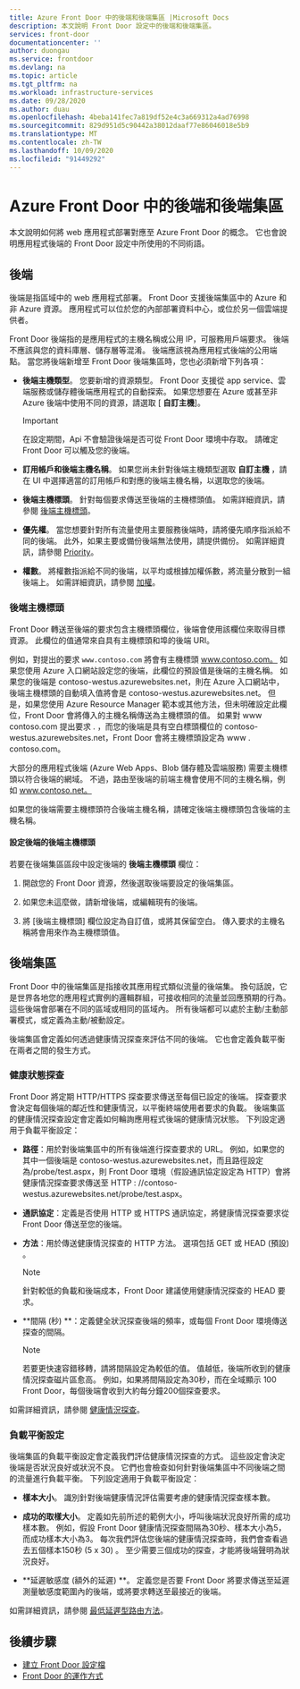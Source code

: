 ```yaml
---
title: Azure Front Door 中的後端和後端集區 |Microsoft Docs
description: 本文說明 Front Door 設定中的後端和後端集區。
services: front-door
documentationcenter: ''
author: duongau
ms.service: frontdoor
ms.devlang: na
ms.topic: article
ms.tgt_pltfrm: na
ms.workload: infrastructure-services
ms.date: 09/28/2020
ms.author: duau
ms.openlocfilehash: 4beba141fec7a819df52e4c3a669312a4ad76998
ms.sourcegitcommit: 829d951d5c90442a38012daaf77e86046018e5b9
ms.translationtype: MT
ms.contentlocale: zh-TW
ms.lasthandoff: 10/09/2020
ms.locfileid: "91449292"
---
```

# <a name="backends-and-backend-pools-in-azure-front-door"></a>Azure Front Door 中的後端和後端集區
本文說明如何將 web 應用程式部署對應至 Azure Front Door 的概念。 它也會說明應用程式後端的 Front Door 設定中所使用的不同術語。

## <a name="backends"></a>後端
後端是指區域中的 web 應用程式部署。 Front Door 支援後端集區中的 Azure 和非 Azure 資源。 應用程式可以位於您的內部部署資料中心，或位於另一個雲端提供者。

Front Door 後端指的是應用程式的主機名稱或公用 IP，可服務用戶端要求。 後端不應該與您的資料庫層、儲存層等混淆。 後端應該視為應用程式後端的公用端點。 當您將後端新增至 Front Door 後端集區時，您也必須新增下列各項：

- **後端主機類型**。 您要新增的資源類型。 Front Door 支援從 app service、雲端服務或儲存體後端應用程式的自動探索。 如果您想要在 Azure 或甚至非 Azure 後端中使用不同的資源，請選取 [ **自訂主機**]。

    >[!IMPORTANT]
    >在設定期間，Api 不會驗證後端是否可從 Front Door 環境中存取。 請確定 Front Door 可以觸及您的後端。

- **訂用帳戶和後端主機名稱**。 如果您尚未針對後端主機類型選取 **自訂主機** ，請在 UI 中選擇適當的訂用帳戶和對應的後端主機名稱，以選取您的後端。

- **後端主機標頭**。 針對每個要求傳送至後端的主機標頭值。 如需詳細資訊，請參閱 [後端主機標頭](#hostheader)。

- **優先權**。 當您想要針對所有流量使用主要服務後端時，請將優先順序指派給不同的後端。 此外，如果主要或備份後端無法使用，請提供備份。 如需詳細資訊，請參閱 [Priority](front-door-routing-methods.md#priority)。

- **權數**。 將權數指派給不同的後端，以平均或根據加權係數，將流量分散到一組後端上。 如需詳細資訊，請參閱 [加權](front-door-routing-methods.md#weighted)。

### <a name="backend-host-header"></a><a name = "hostheader"></a>後端主機標頭

Front Door 轉送至後端的要求包含主機標頭欄位，後端會使用該欄位來取得目標資源。 此欄位的值通常來自具有主機標頭和埠的後端 URI。

例如，對提出的要求 `www.contoso.com` 將會有主機標頭 www.contoso.com。 如果您使用 Azure 入口網站設定您的後端，此欄位的預設值是後端的主機名稱。 如果您的後端是 contoso-westus.azurewebsites.net，則在 Azure 入口網站中，後端主機標頭的自動填入值將會是 contoso-westus.azurewebsites.net。 但是，如果您使用 Azure Resource Manager 範本或其他方法，但未明確設定此欄位，Front Door 會將傳入的主機名稱傳送為主機標頭的值。 如果對 www contoso.com 提出要求 \. ，而您的後端是具有空白標頭欄位的 contoso-westus.azurewebsites.net，Front Door 會將主機標頭設定為 www \. contoso.com。

大部分的應用程式後端 (Azure Web Apps、Blob 儲存體及雲端服務) 需要主機標頭以符合後端的網域。 不過，路由至後端的前端主機會使用不同的主機名稱，例如 www.contoso.net。

如果您的後端需要主機標頭符合後端主機名稱，請確定後端主機標頭包含後端的主機名稱。

#### <a name="configuring-the-backend-host-header-for-the-backend"></a>設定後端的後端主機標頭

若要在後端集區區段中設定後端的 **後端主機標頭** 欄位：

1. 開啟您的 Front Door 資源，然後選取後端要設定的後端集區。

2. 如果您未這麼做，請新增後端，或編輯現有的後端。

3. 將 [後端主機標頭] 欄位設定為自訂值，或將其保留空白。 傳入要求的主機名稱將會用來作為主機標頭值。

## <a name="backend-pools"></a>後端集區
Front Door 中的後端集區是指接收其應用程式類似流量的後端集。 換句話說，它是世界各地您的應用程式實例的邏輯群組，可接收相同的流量並回應預期的行為。 這些後端會部署在不同的區域或相同的區域內。 所有後端都可以處於主動/主動部署模式，或定義為主動/被動設定。

後端集區會定義如何透過健康情況探查來評估不同的後端。 它也會定義負載平衡在兩者之間的發生方式。

### <a name="health-probes"></a>健康狀態探查
Front Door 將定期 HTTP/HTTPS 探查要求傳送至每個已設定的後端。 探查要求會決定每個後端的鄰近性和健康情況，以平衡終端使用者要求的負載。 後端集區的健康情況探查設定會定義如何輪詢應用程式後端的健康情況狀態。 下列設定適用于負載平衡設定：

- **路徑**：用於對後端集區中的所有後端進行探查要求的 URL。 例如，如果您的其中一個後端是 contoso-westus.azurewebsites.net，而且路徑設定為/probe/test.aspx，則 Front Door 環境（假設通訊協定設定為 HTTP）會將健康情況探查要求傳送至 HTTP \: //contoso-westus.azurewebsites.net/probe/test.aspx。

- **通訊協定**：定義是否使用 HTTP 或 HTTPS 通訊協定，將健康情況探查要求從 Front Door 傳送至您的後端。

- **方法**：用於傳送健康情況探查的 HTTP 方法。 選項包括 GET 或 HEAD (預設) 。
    > [!NOTE]
    > 針對較低的負載和後端成本，Front Door 建議使用健康情況探查的 HEAD 要求。

- **間隔 (秒) **：定義健全狀況探查後端的頻率，或每個 Front Door 環境傳送探查的間隔。

    >[!NOTE]
    >若要更快速容錯移轉，請將間隔設定為較低的值。 值越低，後端所收到的健康情況探查磁片區愈高。 例如，如果將間隔設定為30秒，而在全域顯示 100 Front Door，每個後端會收到大約每分鐘200個探查要求。

如需詳細資訊，請參閱 [健康情況探查](front-door-health-probes.md)。

### <a name="load-balancing-settings"></a>負載平衡設定
後端集區的負載平衡設定會定義我們評估健康情況探查的方式。 這些設定會決定後端是否狀況良好或狀況不良。 它們也會檢查如何針對後端集區中不同後端之間的流量進行負載平衡。 下列設定適用于負載平衡設定：

- **樣本大小**。 識別針對後端健康情況評估需要考慮的健康情況探查樣本數。

- **成功的取樣大小**。 定義如先前所述的範例大小，呼叫後端狀況良好所需的成功樣本數。 例如，假設 Front Door 健康情況探查間隔為30秒、樣本大小為5，而成功樣本大小為3。 每次我們評估您後端的健康情況探查時，我們會查看過去五個樣本150秒 (5 x 30) 。 至少需要三個成功的探查，才能將後端聲明為狀況良好。

- **延遲敏感度 (額外的延遲) **。 定義您是否要 Front Door 將要求傳送至延遲測量敏感度範圍內的後端，或將要求轉送至最接近的後端。

如需詳細資訊，請參閱 [最低延遲型路由方法](front-door-routing-methods.md#latency)。

## <a name="next-steps"></a>後續步驟

- [建立 Front Door 設定檔](quickstart-create-front-door.md)
- [Front Door 的運作方式](front-door-routing-architecture.md)
